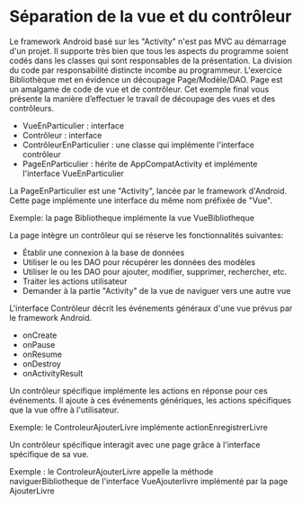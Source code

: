 ﻿# Séparation de la vue et du contrôleur

Le framework Android basé sur les "Activity" n'est pas MVC au démarrage d'un projet.  Il supporte très bien que tous les aspects du programme soient codés dans les classes qui sont responsables de la présentation.  La division du code par responsabilité distincte incombe au programmeur.  L'exercice Bibliothèque met en évidence un découpage Page/Modèle/DAO.  Page est un amalgame de code de vue et de contrôleur.  Cet exemple final vous présente la manière d’effectuer le travail de découpage des vues et des contrôleurs.

* VueEnParticulier : interface
* Contrôleur : interface
* ContrôleurEnParticulier : une classe qui implémente l'interface contrôleur
* PageEnParticulier : hérite de AppCompatActivity et implémente l'interface VueEnParticulier

La PageEnParticulier est une "Activity", lancée par le framework d'Android.  Cette page implémente une interface du même nom préfixée de "Vue".

Exemple: la page Bibliotheque implémente la vue VueBibliotheque

La page intègre un contrôleur qui se réserve les fonctionnalités suivantes:
* Établir une connexion à la base de données
* Utiliser le ou les DAO pour récupérer les données des modèles
* Utiliser le ou les DAO pour ajouter, modifier, supprimer, rechercher, etc.
* Traiter les actions utilisateur
* Demander à la partie "Activity" de la vue de naviguer vers une autre vue

L'interface Contrôleur décrit les événements généraux d'une vue prévus par le framework Android.
* onCreate
* onPause
* onResume
* onDestroy
* onActivityResult

Un contrôleur spécifique implémente les actions en réponse pour ces événements.  Il ajoute à ces événements génériques, les actions spécifiques que la vue offre à l'utilisateur.

Exemple: le ControleurAjouterLivre implémente actionEnregistrerLivre

Un contrôleur spécifique interagit avec une page grâce à l'interface spécifique de sa vue.

Exemple : le ControleurAjouterLivre appelle la méthode naviguerBibliotheque de l'interface VueAjouterlivre implémenté par la page AjouterLivre